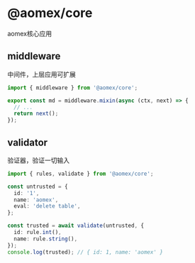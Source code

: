 # @aomex/core

aomex核心应用

## middleware

中间件，上层应用可扩展

```typescript
import { middleware } from '@aomex/core';

export const md = middleware.mixin(async (ctx, next) => {
  // ...
  return next();
});
```

## validator

验证器，验证一切输入

```typescript
import { rules, validate } from '@aomex/core';

const untrusted = {
  id: '1',
  name: 'aomex',
  eval: 'delete table',
};

const trusted = await validate(untrusted, {
  id: rule.int(),
  name: rule.string(),
});
console.log(trusted); // { id: 1, name: 'aomex' }
```
